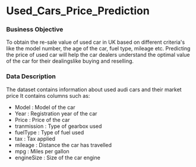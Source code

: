 # Used_Cars_Price_Prediction

### Business Objective
To obtain the re-sale value of used car in UK based on different criteria's like the model number, the age of the car, fuel type, mileage etc.
Predicting the price of used car will help the car dealers understand the optimal value of the car for their dealingslike buying and reselling.
### Data Description

The dataset contains information about used audi cars and their market price It contains columns such as:
- Model : Model of the car
- Year : Registration year of the car
- Price : Price of the car
- tranmission : Type of gearbox used
- fuelType : Type of fuel used
- tax : Tax applied
- mileage : Distance the car has travelled
- mpg : Miles per gallon
- engineSize : Size of the car engine
